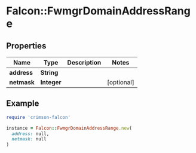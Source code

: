 # Falcon::FwmgrDomainAddressRange

## Properties

| Name | Type | Description | Notes |
| ---- | ---- | ----------- | ----- |
| **address** | **String** |  |  |
| **netmask** | **Integer** |  | [optional] |

## Example

```ruby
require 'crimson-falcon'

instance = Falcon::FwmgrDomainAddressRange.new(
  address: null,
  netmask: null
)
```

